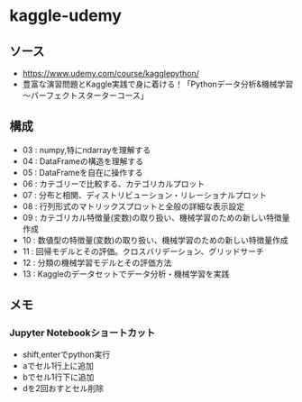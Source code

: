 # kaggle-udemy

## ソース
- https://www.udemy.com/course/kagglepython/
- 豊富な演習問題とKaggle実践で身に着ける！「Pythonデータ分析&機械学習～パーフェクトスターターコース」

## 構成
- 03 : numpy,特にndarrayを理解する
- 04 : DataFrameの構造を理解する
- 05 : DataFrameを自在に操作する
- 06 : カテゴリーで比較する、カテゴリカルプロット
- 07 : 分布と相関、ディストリビューション・リレーショナルプロット
- 08 : 行列形式のマトリックスプロットと全般の詳細な表示設定
- 09 : カテゴリカル特徴量(変数)の取り扱い、機械学習のための新しい特徴量作成
- 10 : 数値型の特徴量(変数)の取り扱い、機械学習のための新しい特徴量作成
- 11 : 回帰モデルとその評価。クロスバリデーション、グリッドサーチ
- 12 : 分類の機械学習モデルとその評価方法
- 13 : Kaggleのデータセットでデータ分析・機械学習を実践

## メモ

### Jupyter Notebookショートカット
- shift,enterでpython実行
- aでセル1行上に追加
- bでセル1行下に追加
- dを2回おすとセル削除